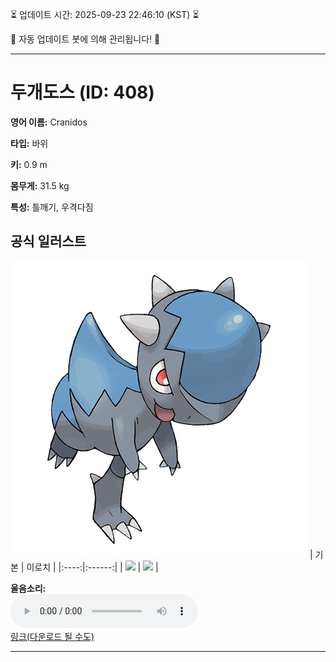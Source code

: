 
⏳ 업데이트 시간: 2025-09-23 22:46:10 (KST) ⏳

🤖 자동 업데이트 봇에 의해 관리됩니다! 🤖

---

# 두개도스 (ID: 408)
**영어 이름:** Cranidos

**타입:** 바위

**키:** 0.9 m

**몸무게:** 31.5 kg

**특성:** 틀깨기, 우격다짐

## 공식 일러스트
![](https://raw.githubusercontent.com/PokeAPI/sprites/master/sprites/pokemon/other/official-artwork/408.png)
| 기본 | 이로치 |
|:----:|:------:|
| <img src="http://play.pokemonshowdown.com/sprites/ani/cranidos.gif" width="200"> | <img src="http://play.pokemonshowdown.com/sprites/ani-shiny/cranidos.gif" width="200"> |

**울음소리:**<br><audio controls src="https://raw.githubusercontent.com/PokeAPI/cries/main/cries/pokemon/latest/408.ogg"></audio><br> [링크(다운로드 될 수도)](https://raw.githubusercontent.com/PokeAPI/cries/main/cries/pokemon/latest/408.ogg)


---
